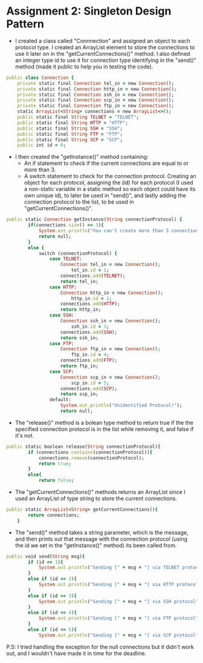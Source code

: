 # Assignment 2: Singleton Design Pattern
- I created a class called "Connnection" and assigned an object to each protocol type. I  created an ArrayList element to store the connections to use it later on in the "getCurrentConnections()" method. I also defined an integer type id to use it for connection type identifying in the "send()" method (made it public to help you in testing the code).
```ruby
public class Connection {
    private static final Connection tel_in = new Connection();
    private static final Connection http_in = new Connection();
    private static final Connection ssh_in = new Connection();
    private static final Connection scp_in = new Connection();
    private static final Connection ftp_in = new Connection();
    static ArrayList<String> connections = new ArrayList<>();
    public static final String TELNET = "TELNET";
    public static final String HTTP = "HTTP";
    public static final String SSH = "SSH";
    public static final String FTP = "FTP";
    public static final String SCP = "SCP";
    public int id = 0;
```
- I then created the "getInstance()" method containing:
    - An if statement to check if the current connections are equal to or more than 3.
    - A switch statement to check for the connection protocol. Creating an object for each protocol, assigning the (id) for each protocol (I used a non-static variable in a static method so each object could have its own unique id), to later be used in "send()", and lastly adding the connection protocol to the list, to be used in "getCurrentConnections()".
```ruby
public static Connection getInstance(String connectionProtocol) {
        if(connections.size() >= 3){
            System.out.println("You can't create more than 3 connections!");
            return null;
        }
        else {
            switch (connectionProtocol) {
                case TELNET:
                    Connection tel_in = new Connection();
                        tel_in.id = 1;
                    connections.add(TELNET);
                    return tel_in;
                case HTTP:
                    Connection http_in = new Connection();
                        http_in.id = 2;
                    connections.add(HTTP);
                    return http_in;
                case SSH:
                    Connection ssh_in = new Connection();
                        ssh_in.id = 3;
                    connections.add(SSH);
                    return ssh_in;
                case FTP:
                    Connection ftp_in = new Connection();
                        ftp_in.id = 4;
                    connections.add(FTP);
                    return ftp_in;
                case SCP:
                    Connection scp_in = new Connection();
                        scp_in.id = 5;
                    connections.add(SCP);
                    return scp_in;
                default:
                    System.out.println("Unidentified Protocol!");
                    return null;
```
- The "release()" method is a bolean type method to return true if the the specified connection protocol is in the list while removing it, and false if it's not.
```ruby
public static boolean release(String connectionProtocol){
        if (connections.contains(connectionProtocol)){
            connections.remove(connectionProtocol);
            return true;
        }
        else{
            return false;
```
- The "getCurrentConnections()" methods returns an ArrayList<String> since I used an ArrayList of type string to store the current connections.
```ruby
public static ArrayList<String> getCurrentConnections(){
        return connections;
    }
```
- The "send()" method takes a string parameter, which is the message, and then prints out that message with the connection protocol (using the id we set in the "getInstance()" method) its been called from.
```ruby
public void send(String msg){
        if (id == 1){
            System.out.println("Sending [" + msg + "] via TELNET protocol");
        }
        else if (id == 2){
            System.out.println("Sending [" + msg + "] via HTTP protocol");
        }
        else if (id == 3){
            System.out.println("Sending [" + msg + "] via SSH protocol");
        }
        else if (id == 4){
            System.out.println("Sending [" + msg + "] via FTP protocol");
        }
        else if (id == 5){
            System.out.println("Sending [" + msg + "] via SCP protocol");
```
P.S: I tried handling the exception for the null connections but it didn't work out, and I wouldn't have made it in time for the deadline.
